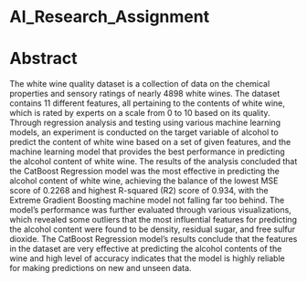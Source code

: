 # AI_Research_Assignment

<h1>Abstract</h1>

The white wine quality dataset is a collection of data on the chemical properties and sensory ratings of nearly 4898 white wines. The dataset contains 11 different features, all pertaining to the contents of white wine, which is rated by experts on a scale from 0 to 10 based on its quality. Through regression analysis and testing using various machine learning models, an experiment is conducted on the target variable of alcohol to predict the content of white wine based on a set of given features, and the machine learning model that provides the best performance in predicting the alcohol content of white wine. The results of the analysis concluded that the CatBoost Regression model was the most effective in predicting the alcohol content of white wine, achieving the balance of the lowest MSE score of 0.2268 and highest R-squared (R2) score of 0.934, with the Extreme Gradient Boosting machine model not falling far too behind. The model’s performance was further evaluated through various visualizations, which revealed some outliers that the most influential features for predicting the alcohol content were found to be density, residual sugar, and free sulfur dioxide. The CatBoost Regression model’s results conclude that the features in the dataset are very effective at predicting the alcohol contents of the wine and high level of accuracy indicates that the model is highly reliable for making predictions on new and unseen data.
